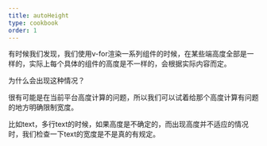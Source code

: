 ```yaml
---
title: autoHeight
type: cookbook
order: 1
---
```


有时候我们发现，我们使用v-for渲染一系列组件的时候，在某些端高度全部是一样的，实际上每个具体的组件的高度是不一样的，会根据实际内容而定。

为什么会出现这种情况？

很有可能是在当前平台高度计算的问题，所以我们可以试着给那个高度计算有问题的地方明确限制宽度。

比如text，多行text的时候，如果高度是不确定的，而出现高度并不适应的情况时，我们检查一下text的宽度是不是真的有规定。

